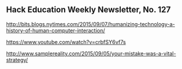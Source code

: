 ## Hack Education Weekly Newsletter, No. 127

http://bits.blogs.nytimes.com/2015/09/07/humanizing-technology-a-history-of-human-computer-interaction/

https://www.youtube.com/watch?v=crbfSY6vf7s

http://www.samplereality.com/2015/09/05/your-mistake-was-a-vital-strategy/
